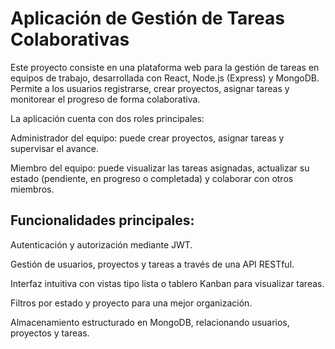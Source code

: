 # Aplicación de Gestión de Tareas Colaborativas

Este proyecto consiste en una plataforma web para la gestión de tareas en equipos de trabajo, desarrollada con React, Node.js (Express) y MongoDB.
Permite a los usuarios registrarse, crear proyectos, asignar tareas y monitorear el progreso de forma colaborativa.

La aplicación cuenta con dos roles principales:

Administrador del equipo: puede crear proyectos, asignar tareas y supervisar el avance.

Miembro del equipo: puede visualizar las tareas asignadas, actualizar su estado (pendiente, en progreso o completada) y colaborar con otros miembros.

 ## Funcionalidades principales:
 
Autenticación y autorización mediante JWT.

Gestión de usuarios, proyectos y tareas a través de una API RESTful.

Interfaz intuitiva con vistas tipo lista o tablero Kanban para visualizar tareas.

Filtros por estado y proyecto para una mejor organización.

Almacenamiento estructurado en MongoDB, relacionando usuarios, proyectos y tareas.

